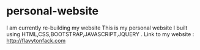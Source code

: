 # personal-website
I am currently re-building my website
This is my personal website I built using HTML,CSS,BOOTSTRAP,JAVASCRIPT,JQUERY . Link to my website : http://flavytonfack.com
